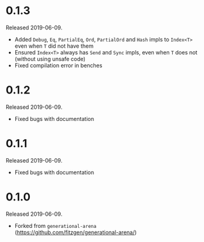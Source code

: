 # 0.1.3

Released 2019-06-09.

* Added `Debug`, `Eq`, `PartialEq`, `Ord`, `PartialOrd` and `Hash` impls to `Index<T>` even when `T` did not have them
* Ensured `Index<T>` always has `Send` and `Sync` impls, even when `T` does not (without using unsafe code)
* Fixed compilation error in benches

# 0.1.2

Released 2019-06-09.

* Fixed bugs with documentation

# 0.1.1

Released 2019-06-09.

* Fixed bugs with documentation


# 0.1.0

Released 2019-06-09.

* Forked from `generational-arena` (https://github.com/fitzgen/generational-arena/)
